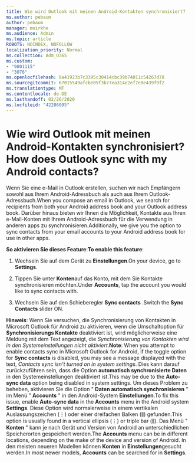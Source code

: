 ```yaml
---
title: Wie wird Outlook mit meinen Android-Kontakten synchronisiert?
ms.author: pebaum
author: pebaum
manager: mnirkhe
ms.audience: Admin
ms.topic: article
ROBOTS: NOINDEX, NOFOLLOW
localization_priority: Normal
ms.collection: Adm_O365
ms.custom:
- "9001115"
- "3076"
ms.openlocfilehash: 8a41923b7c3395c30414cbc39b74011c54267d78
ms.sourcegitcommit: 67015549afcbe05f3b77ea314e2ef7e0e439f9f2
ms.translationtype: MT
ms.contentlocale: de-DE
ms.lasthandoff: 02/26/2020
ms.locfileid: "42286095"
---
```

# <a name="how-does-outlook-sync-with-my-android-contacts"></a><span data-ttu-id="b4a85-102">Wie wird Outlook mit meinen Android-Kontakten synchronisiert?</span><span class="sxs-lookup"><span data-stu-id="b4a85-102">How does Outlook sync with my Android contacts?</span></span>

<span data-ttu-id="b4a85-103">Wenn Sie eine e-Mail in Outlook erstellen, suchen wir nach Empfängern sowohl aus Ihrem Android-Adressbuch als auch aus Ihrem Outlook-Adressbuch.</span><span class="sxs-lookup"><span data-stu-id="b4a85-103">When you compose an email in Outlook, we search for recipients from both your Android address book and your Outlook address book.</span></span> <span data-ttu-id="b4a85-104">Darüber hinaus bieten wir Ihnen die Möglichkeit, Kontakte aus Ihren e-Mail-Konten mit Ihrem Android-Adressbuch für die Verwendung in anderen apps zu synchronisieren.</span><span class="sxs-lookup"><span data-stu-id="b4a85-104">Additionally, we give you the option to sync contacts from your email accounts to your Android address book for use in other apps.</span></span> 
 
<span data-ttu-id="b4a85-105">**So aktivieren Sie dieses Feature**:</span><span class="sxs-lookup"><span data-stu-id="b4a85-105">**To enable this feature**:</span></span>
 
1. <span data-ttu-id="b4a85-106">Wechseln Sie auf dem Gerät zu **Einstellungen**.</span><span class="sxs-lookup"><span data-stu-id="b4a85-106">On your device, go to **Settings**.</span></span>

2. <span data-ttu-id="b4a85-107">Tippen Sie unter **Konten**auf das Konto, mit dem Sie Kontakte synchronisieren möchten.</span><span class="sxs-lookup"><span data-stu-id="b4a85-107">Under **Accounts**, tap the account you would like to sync contacts with.</span></span>

3. <span data-ttu-id="b4a85-108">Wechseln Sie auf den Schieberegler **Sync contacts** .</span><span class="sxs-lookup"><span data-stu-id="b4a85-108">Switch the **Sync Contacts** slider ON.</span></span>
 
<span data-ttu-id="b4a85-109">**Hinweis**: Wenn Sie versuchen, die Synchronisierung von Kontakten in Microsoft Outlook für Android zu aktivieren, wenn die Umschaltoption für **Synchronisierungs Kontakte** deaktiviert ist, wird möglicherweise eine Meldung mit dem Text angezeigt, die *Synchronisierung von Kontakten wird in den Systemeinstellungen nicht aktiviert*.</span><span class="sxs-lookup"><span data-stu-id="b4a85-109">**Note**: When you attempt to enable contacts sync in Microsoft Outlook for Android, if the toggle option for **Sync contacts** is disabled, you may see a message displayed with the text, *Contacts sync isn't turned on in system settings*.</span></span> <span data-ttu-id="b4a85-110">Dies kann darauf zurückzuführen sein, dass die Option **automatisch synchronisierte Daten** in den Systemeinstellungen deaktiviert ist.</span><span class="sxs-lookup"><span data-stu-id="b4a85-110">This may be due to the **Auto-sync data** option being disabled in system settings.</span></span> <span data-ttu-id="b4a85-111">Um dieses Problem zu beheben, aktivieren Sie die Option " **Daten automatisch synchronisieren** " im Menü " **Accounts** " in den Android-System **Einstellungen**.</span><span class="sxs-lookup"><span data-stu-id="b4a85-111">To fix this issue, enable  **Auto-sync data** in the  **Accounts** menu in the Android system  **Settings**.</span></span> <span data-ttu-id="b4a85-112">Diese Option wird normalerweise in einem vertikalen Auslassungszeichen (⋮) oder einer dreifachen Balken (⫼) gefunden.</span><span class="sxs-lookup"><span data-stu-id="b4a85-112">This option is usually found in a vertical ellipsis (⋮) or triple bar (⫼).</span></span> <span data-ttu-id="b4a85-113">Das Menü " **Konten** " kann je nach Gerät und Version von Android an unterschiedlichen Speicherorten gespeichert werden.</span><span class="sxs-lookup"><span data-stu-id="b4a85-113">The  **Accounts** menu can be in different locations, depending on the make of the device and version of Android.</span></span> <span data-ttu-id="b4a85-114">In den meisten neueren Modellen können **Konten** in **Einstellungen**gesucht werden.</span><span class="sxs-lookup"><span data-stu-id="b4a85-114">In most newer models, **Accounts** can be searched for in **Settings**.</span></span>